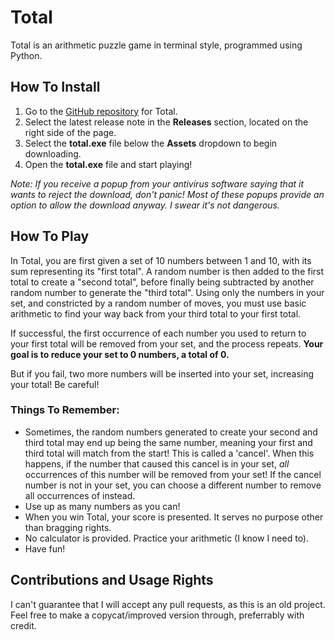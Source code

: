 # Total

Total is an arithmetic puzzle game in terminal style, programmed using Python.

## How To Install
1. Go to the [GitHub repository](https://github.com/jennycpero/Total) for Total.
2. Select the latest release note in the **Releases** section, located on the right side of the page.
3. Select the **total.exe** file below the **Assets** dropdown to begin downloading.
4. Open the **total.exe** file and start playing!

*Note: If you receive a popup from your antivirus software saying that it wants to reject the download, don't panic! Most of these popups provide an option to allow the download anyway. I swear it's not dangerous.*

## How To Play
In Total, you are first given a set of 10 numbers between 1 and 10, with its sum representing its "first total". A random number is then added to the first total to create a "second total", before finally being subtracted by another random number to generate the "third total". Using only the numbers in your set, and constricted by a random number of moves, you must use basic arithmetic to find your way back from your third total to your first total. 

If successful, the first occurrence of each number you used to return to your first total will be removed from your set, and the process repeats. **Your goal is to reduce your set to 0 numbers, a total of 0.**

But if you fail, two more numbers will be inserted into your set, increasing your total! Be careful!

### Things To Remember:
- Sometimes, the random numbers generated to create your second and third total may end up being the same number, meaning your first and third total will match from the start! This is called a 'cancel'. When this happens, if the number that caused this cancel is in your set, *all* occurrences of this number will be removed from your set! If the cancel number is not in your set, you can choose a different number to remove all occurrences of instead. 
- Use up as many numbers as you can!
- When you win Total, your score is presented. It serves no purpose other than bragging rights.
- No calculator is provided. Practice your arithmetic (I know I need to).
- Have fun!

## Contributions and Usage Rights
I can't guarantee that I will accept any pull requests, as this is an old project. Feel free to make a copycat/improved version through, preferrably with credit.
